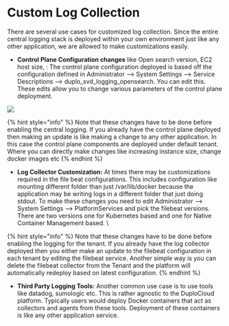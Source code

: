 # Custom Log Collection

There are several use cases for customized log collection. Since the entire central logging stack is deployed within your own environment just like any other application, we are allowed to make customizations easily.

* **Control Plane Configuration changes** like Open search version, EC2 host size, : The control plane configuration deployed is based off the configuration defined in Administrator --> System Settings --> Service Descriptions --> duplo\_svd\_logging\_opensearch. You can edit this. These edits allow you to change various parameters of the control plane deployment.

&#x20;

![](<../../../.gitbook/assets/image (21) (1) (1).png>)

{% hint style="info" %}
Note that these changes have to be done before enabling the central logging. If you already have the control plane deployed then making an update is like making a change to any other application. In this case the control plane components are deployed under default tenant. Where you can directly make changes like increasing instance size, change docker images etc
{% endhint %}

* **Log Collector Customization:** At times there may be customizations required in the file beat configurations. This includes configuration like mounting different folder than just /var/lib/docker because the application may be writing logs in a different folder that just doing stdout. To make these changes you need to edit Administrator --> System Settings --> PlatformServices and pick the filebeat versions. There are two versions one for Kubernetes based and one for Native Container Management based. \


{% hint style="info" %}
Note that these changes have to be done before enabling the logging for the tenant. If you already have the log collector deployed then you either make an update to the filebeat configuration in each tenant by editing the filebeat service. Another simple way is you can delete the filebeat collector from the Tenant and the platform will automatically redeploy based on latest configuration.&#x20;
{% endhint %}

* **Third Party Logging Tools:** Another common use case is to use tools like datadog, sumologic etc. This is rather agnostic to the DuploCloud platform. Typically users would deploy Docker containers that act as collectors and agents from these tools. Deployment of these containers is like any other application service.&#x20;
